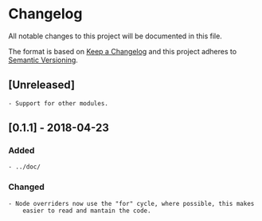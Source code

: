 # Changelog
All notable changes to this project will be documented in this file.

The format is based on [Keep a Changelog](http://keepachangelog.com/en/1.0.0/)
and this project adheres to [Semantic Versioning](https://semver.org/).


## [Unreleased]

	- Support for other modules.


## [0.1.1] - 2018-04-23
### Added

	- ../doc/

### Changed

	- Node overriders now use the "for" cycle, where possible, this makes
		easier to read and mantain the code.
